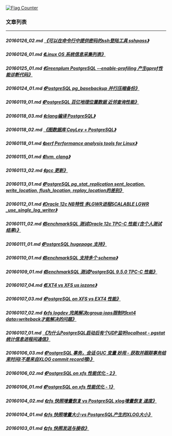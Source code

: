 <a rel="nofollow" href="http://info.flagcounter.com/h9V1"  ><img src="http://s03.flagcounter.com/count/h9V1/bg_FFFFFF/txt_000000/border_CCCCCC/columns_2/maxflags_12/viewers_0/labels_0/pageviews_0/flags_0/"  alt="Flag Counter"  border="0"  ></a>  
  
### 文章列表  
----  
##### 20160126_02.md   [《可以在命令行中提供密码的ssh登陆工具 sshpass》](20160126_02.md)  
##### 20160126_01.md   [《Linux OS 系统信息采集列表》](20160126_01.md)  
##### 20160125_01.md   [《Greenplum PostgreSQL --enable-profiling 产生gprof性能诊断代码》](20160125_01.md)  
##### 20160124_01.md   [《PostgreSQL pg_basebackup 并行压缩备份》](20160124_01.md)  
##### 20160119_01.md   [《PostgreSQL 百亿地理位置数据 近邻查询性能》](20160119_01.md)  
##### 20160118_03.md   [《clang编译 PostgreSQL》](20160118_03.md)  
##### 20160118_02.md   [《图数据库 CayLey + PostgreSQL》](20160118_02.md)  
##### 20160118_01.md   [《perf Performance analysis tools for Linux》](20160118_01.md)  
##### 20160115_01.md   [《llvm, clang》](20160115_01.md)  
##### 20160113_02.md   [《gcc 更新》](20160113_02.md)  
##### 20160113_01.md   [《PostgreSQL pg_stat_replication sent_location, write_location, flush_location, replay_location的差别》](20160113_01.md)  
##### 20160112_01.md   [《Oracle 12c NB特性 多LGWR进程SCALABLE LGWR _use_single_log_writer》](20160112_01.md)  
##### 20160111_02.md   [《BenchmarkSQL 测试Oracle 12c TPC-C 性能 (含个人测试结果)》](20160111_02.md)  
##### 20160111_01.md   [《PostgreSQL hugepage 支持》](20160111_01.md)  
##### 20160110_01.md   [《BenchmarkSQL 支持多个 schema》](20160110_01.md)  
##### 20160109_01.md   [《BenchmarkSQL 测试PostgreSQL 9.5.0 TPC-C 性能》](20160109_01.md)  
##### 20160107_04.md   [《EXT4 vs XFS us iozone》](20160107_04.md)  
##### 20160107_03.md   [《PostgreSQL on XFS vs EXT4 性能》](20160107_03.md)  
##### 20160107_02.md   [《xfs logdev 完美解决cgroup iops限制时ext4 data=writeback才能解决的问题》](20160107_02.md)  
##### 20160107_01.md   [《为什么PostgreSQL启动后有个UDP监听localhost - pgstat统计信息进程间通信》](20160107_01.md)  
##### 20160106_03.md   [《PostgreSQL 事务，会话 GUC 变量 妙用 - 获取并跟踪事务结束时间(不是来自XLOG commit record哦)》](20160106_03.md)  
##### 20160106_02.md   [《PostgreSQL on xfs 性能优化 - 2》](20160106_02.md)  
##### 20160106_01.md   [《PostgreSQL on xfs 性能优化 - 1》](20160106_01.md)  
##### 20160104_02.md   [《zfs 快照增量恢复 vs PostgreSQL xlog增量恢复 速度》](20160104_02.md)  
##### 20160104_01.md   [《zfs 快照增量大小 vs PostgreSQL产生的XLOG大小》](20160104_01.md)  
##### 20160103_01.md   [《zfs 快照发送与接收》](20160103_01.md)  

